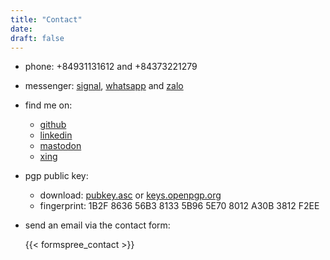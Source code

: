 ```yaml
---
title: "Contact"
date:
draft: false
---
```


* phone: +84931131612 and +84373221279

* messenger: [signal](https://signal.org), [whatsapp](https://www.whatsapp.com) and [zalo](https://zalo.me)

* find me on:
  * [github](https://github.com/sroemer)
  * [linkedin](https://www.linkedin.com/in/stefan-r%C3%B6mer-35405825b/)
  * [mastodon](https://fosstodon.org/@sroemer)
  * [xing](https://www.xing.com/profile/Stefan_Roemer213/)

* pgp public key:
  * download:  [pubkey.asc](/gnupg/pubkey.asc) or [keys.openpgp.org](https://keys.openpgp.org/vks/v1/by-fingerprint/1B2F863656B381335B965E708012A30B3812F2EE)
  * fingerprint: 1B2F 8636 56B3 8133 5B96  5E70 8012 A30B 3812 F2EE

* send an email via the contact form:

  {{< formspree_contact >}}

